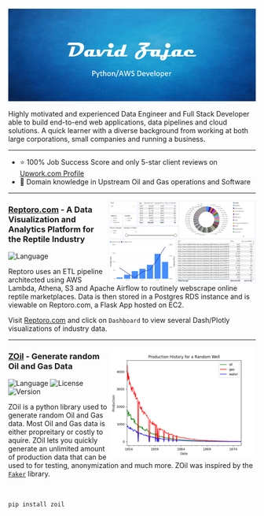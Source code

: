 <p align="center">
  <img width="auto" src="github-header.PNG" alt="Header">
</p>


Highly motivated and experienced Data Engineer and Full Stack Developer able to build end-to-end web applications, data pipelines and cloud solutions. A quick learner with a diverse background from working at both large corporations, small companies and running a business.

---

 - ⭐ 100% Job Success Score and only 5-star client reviews on [Upwork.com Profile](https://www.upwork.com/freelancers/~01c133ff8ee4686b95)
 - 👷 Domain knowledge in Upstream Oil and Gas operations and Software

---

<p>
  <a href="https://github.com/davidzajac1/Reptoro"><img width="300" align='right' src="reptoro-dashboard.JPG"></a>
</p>


### [Reptoro.com](https://github.com/davidzajac1/Reptoro) - A Data Visualization and Analytics Platform for the Reptile Industry
![Language](https://img.shields.io/badge/Language-Python-success?style=flat)

Reptoro uses an ETL pipeline architected using AWS Lambda, Athena, S3 and Apache Airflow to routinely webscrape online reptile marketplaces. Data is then stored in a Postgres RDS instance and is viewable on Reptoro.com, a Flask App hosted on EC2.

Visit [Reptoro.com](https://reptoro.com/) and click on `Dashboard` to view several Dash/Plotly visualizations of industry data.

---

<p>
  <a href="https://github.com/davidzajac1/zoil"><img width="300" align='right' src="example_well.png"></a>
</p>


### [ZOil](https://pypi.org/project/zoil/) - Generate random Oil and Gas Data
![Language](https://img.shields.io/badge/Language-Python-success?style=flat)
![License](https://img.shields.io/badge/License-MIT-informational?style=flat)
![Version](https://img.shields.io/badge/Version-0.0.4-informational?style=flat)

ZOil is a python library used to generate random Oil and Gas data. Most Oil and Gas data is either propreitary or costly to aquire. ZOil lets you quickly generate an unlimited amount of production data that can be used to for testing, anonymization and much more. ZOil was inspired by the [`Faker`](https://github.com/joke2k/faker) library.

<br />

```bash
pip install zoil
```
